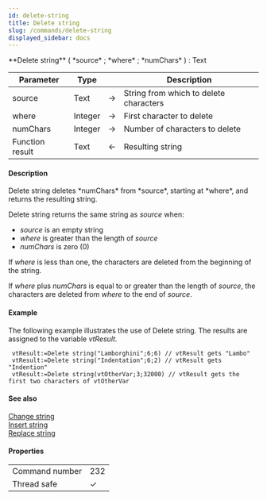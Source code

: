 ```yaml
---
id: delete-string
title: Delete string
slug: /commands/delete-string
displayed_sidebar: docs
---
```


<!--REF #_command_.Delete string.Syntax-->**Delete string** ( *source* ; *where* ; *numChars* ) : Text<!-- END REF-->
<!--REF #_command_.Delete string.Params-->
| Parameter | Type |  | Description |
| --- | --- | --- | --- |
| source | Text | &#8594;  | String from which to delete characters |
| where | Integer | &#8594;  | First character to delete |
| numChars | Integer | &#8594;  | Number of characters to delete |
| Function result | Text | &#8592; | Resulting string |

<!-- END REF-->

#### Description 

<!--REF #_command_.Delete string.Summary-->Delete string deletes *numChars* from *source*, starting at *where*, and returns the resulting string.<!-- END REF-->

Delete string returns the same string as *source* when:

* *source* is an empty string
* *where* is greater than the length of *source*
* *numChars* is zero (0)

If *where* is less than one, the characters are deleted from the beginning of the string.

If *where* plus *numChars* is equal to or greater than the length of *source*, the characters are deleted from *where* to the end of *source*.

#### Example 

The following example illustrates the use of Delete string. The results are assigned to the variable *vtResult*.

```4d
 vtResult:=Delete string("Lamborghini";6;6) // vtResult gets "Lambo"
 vtResult:=Delete string("Indentation";6;2) // vtResult gets "Indention"
 vtResult:=Delete string(vtOtherVar;3;32000) // vtResult gets the first two characters of vtOtherVar
```

#### See also 

[Change string](change-string.md)  
[Insert string](insert-string.md)  
[Replace string](replace-string.md)  

#### Properties

|  |  |
| --- | --- |
| Command number | 232 |
| Thread safe | &check; |


